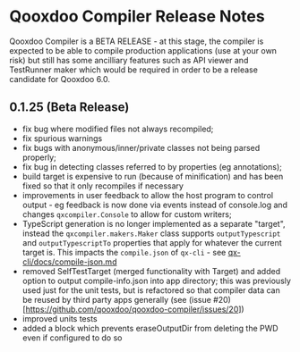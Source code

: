 
# Qooxdoo Compiler Release Notes

Qooxdoo Compiler is a BETA RELEASE - at this stage, the compiler is expected to be able to compile production applications (use at your own risk) but still has some ancilliary features such as API viewer and TestRunner maker which would be required in order to be a release candidate for Qooxdoo 6.0.


## 0.1.25 (Beta Release)
* fix bug where modified files not always recompiled;
* fix spurious warnings
* fix bugs with anonymous/inner/private classes not being parsed properly; 
* fix bug in detecting classes referred to by properties (eg annotations);
* build target is expensive to run (because of minification) and has been fixed so that it only recompiles if necessary
* improvements in user feedback to allow the host program to control output - eg feedback is now done via events instead of console.log and changes `qxcompiler.Console` to allow for custom writers;
* TypeScript generation is no longer implemented as a separate "target", instead the `qxcompiler.makers.Maker` class supports `outputTypescript` and `outputTypescriptTo` properties that apply for whatever the current target is.  This impacts the `compile.json` of `qx-cli` - see [qx-cli/docs/compile-json.md](https://github.com/qooxdoo/qooxdoo-cli/blob/master/docs/compile-json.md#typescript) 
* removed SelfTestTarget (merged functionality with Target) and added option to output compile-info.json into app directory; this was previously used just for the unit tests, but is refactored so that compiler data can be reused by third party apps generally (see (issue #20)[https://github.com/qooxdoo/qooxdoo-compiler/issues/20]) 
* improved units tests
* added a block which prevents eraseOutputDir from deleting the PWD even if configured to do so

